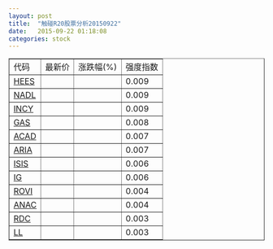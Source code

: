 ```yaml
---
layout: post
title:  "触碰R20股票分析20150922"
date:   2015-09-22 01:18:08
categories: stock
---
```

<script type="text/javascript">
var stockList = []
stockList.push('gb_hees');
stockList.push('gb_nadl');
stockList.push('gb_incy');
stockList.push('gb_gas');
stockList.push('gb_acad');
stockList.push('gb_aria');
stockList.push('gb_isis');
stockList.push('gb_ig');
stockList.push('gb_rovi');
stockList.push('gb_anac');
stockList.push('gb_rdc');
stockList.push('gb_ll');
</script>

<table border="1">
 <tr>
 <td>代码</td>
  <td>最新价</td>
  <td>涨跌幅(%)</td>
 <td>强度指数</td>
</tr>
  <tr id="hees"><td><a href="http://stock.finance.sina.com.cn/usstock/quotes/HEES.html" target="_blank">HEES</a></td><td></td><td></td><td>0.009</td></tr>
  <tr id="nadl"><td><a href="http://stock.finance.sina.com.cn/usstock/quotes/NADL.html" target="_blank">NADL</a></td><td></td><td></td><td>0.009</td></tr>
  <tr id="incy"><td><a href="http://stock.finance.sina.com.cn/usstock/quotes/INCY.html" target="_blank">INCY</a></td><td></td><td></td><td>0.009</td></tr>
  <tr id="gas"><td><a href="http://stock.finance.sina.com.cn/usstock/quotes/GAS.html" target="_blank">GAS</a></td><td></td><td></td><td>0.008</td></tr>
  <tr id="acad"><td><a href="http://stock.finance.sina.com.cn/usstock/quotes/ACAD.html" target="_blank">ACAD</a></td><td></td><td></td><td>0.007</td></tr>
  <tr id="aria"><td><a href="http://stock.finance.sina.com.cn/usstock/quotes/ARIA.html" target="_blank">ARIA</a></td><td></td><td></td><td>0.007</td></tr>
  <tr id="isis"><td><a href="http://stock.finance.sina.com.cn/usstock/quotes/ISIS.html" target="_blank">ISIS</a></td><td></td><td></td><td>0.006</td></tr>
  <tr id="ig"><td><a href="http://stock.finance.sina.com.cn/usstock/quotes/IG.html" target="_blank">IG</a></td><td></td><td></td><td>0.006</td></tr>
  <tr id="rovi"><td><a href="http://stock.finance.sina.com.cn/usstock/quotes/ROVI.html" target="_blank">ROVI</a></td><td></td><td></td><td>0.004</td></tr>
  <tr id="anac"><td><a href="http://stock.finance.sina.com.cn/usstock/quotes/ANAC.html" target="_blank">ANAC</a></td><td></td><td></td><td>0.004</td></tr>
  <tr id="rdc"><td><a href="http://stock.finance.sina.com.cn/usstock/quotes/RDC.html" target="_blank">RDC</a></td><td></td><td></td><td>0.003</td></tr>
  <tr id="ll"><td><a href="http://stock.finance.sina.com.cn/usstock/quotes/LL.html" target="_blank">LL</a></td><td></td><td></td><td>0.003</td></tr>
</table>
